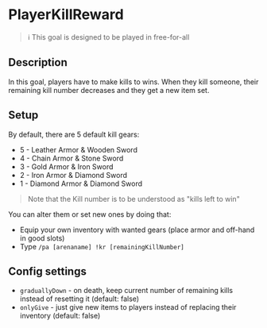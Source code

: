 # PlayerKillReward

> ℹ This goal is designed to be played in free-for-all

## Description

In this goal, players have to make kills to wins. When they kill someone, their remaining kill number decreases and 
they get a new item set.

## Setup

By default, there are 5 default kill gears:
- 5 \- Leather Armor & Wooden Sword
- 4 \- Chain Armor & Stone Sword
- 3 \- Gold Armor & Iron Sword
- 2 \- Iron Armor & Diamond Sword
- 1 \- Diamond Armor & Diamond Sword 

> Note that the Kill number is to be understood as "kills left to win"

You can alter them or set new ones by doing that:
- Equip your own inventory with wanted gears (place armor and off-hand in good slots)
- Type `/pa [arenaname] !kr [remainingKillNumber]`

## Config settings

- `graduallyDown` - on death, keep current number of remaining kills instead of resetting it (default: false)
- `onlyGive` - just give new items to players instead of replacing their inventory (default: false) 
